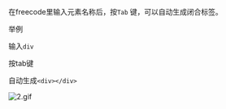 在freecode里输入元素名称后，按`Tab` 键，可以自动生成闭合标签。

举例

输入`div`

按tab键

自动生成`<div></div>`

![2.gif](http://upload-images.jianshu.io/upload_images/10865508-e809e27fdb61e4e5.gif?imageMogr2/auto-orient/strip)

